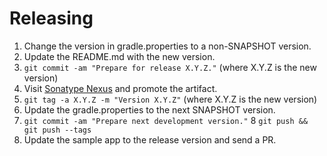 # Releasing

1. Change the version in gradle.properties to a non-SNAPSHOT version.
2. Update the README.md with the new version.
3. `git commit -am "Prepare for release X.Y.Z."` (where X.Y.Z is the new version)
4. Visit [Sonatype Nexus](https://oss.sonatype.org/) and promote the artifact.
5. `git tag -a X.Y.Z -m "Version X.Y.Z"` (where X.Y.Z is the new version)
6. Update the gradle.properties to the next SNAPSHOT version.
7. `git commit -am "Prepare next development version."`
8 `git push && git push --tags`
9. Update the sample app to the release version and send a PR.